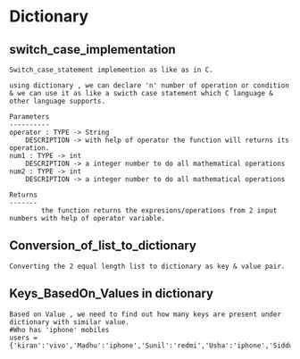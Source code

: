 # Dictionary

## switch_case_implementation 

    Switch_case_statement implemention as like as in C. 

    using dictionary , we can declare 'n' number of operation or condition 
    & we can use it as like a swicth case statement which C language & other language supports.
        
    Parameters
    ----------
    operator : TYPE -> String
        DESCRIPTION -> with help of operator the function will returns its operation. 
    num1 : TYPE -> int
        DESCRIPTION -> a integer number to do all mathematical operations
    num2 : TYPE -> int
        DESCRIPTION -> a integer number to do all mathematical operations

    Returns
    -------
            the function returns the expresions/operations from 2 input numbers with help of operator variable.

## Conversion_of_list_to_dictionary

    Converting the 2 equal length list to dictionary as key & value pair.
    
    
## Keys_BasedOn_Values in dictionary

    Based on Value , we need to find out how many keys are present under dictionary with similar value.
    #Who has 'iphone' mobiles 
    users = {'kiran':'vivo','Madhu':'iphone','Sunil':'redmi','Usha':'iphone','Siddu':'vivo','deepak':'oneplux','giri':'pixel','chandra':'iphone'}
